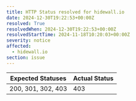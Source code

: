 ```yaml
---
title: HTTP Status resolved for hidewall.io
date: 2024-12-30T19:22:53+00:00Z
resolved: True
resolvedWhen: 2024-12-30T19:22:53+00:00Z
resolvedStartTime: 2024-11-18T10:20:03+00:00Z
severity: notice
affected:
  - hidewall.io
section: issue
---
```


| Expected Statuses | Actual Status  |
|-------------------|----------------|
| 200, 301, 302, 403 | 403 |
